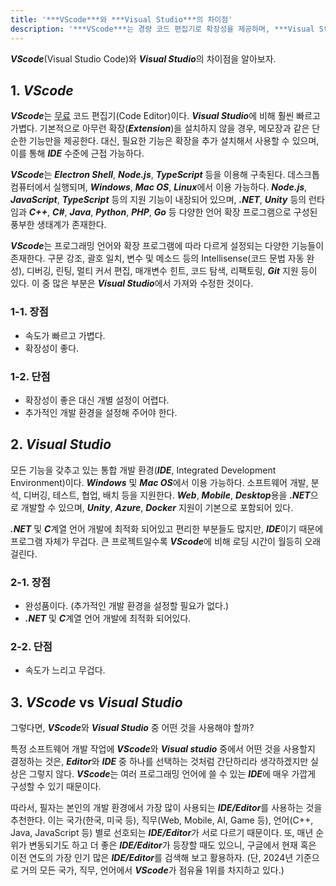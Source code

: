 ```yaml
---
title: '***VScode***와 ***Visual Studio***의 차이점'
description: '***VScode***는 경량 코드 편집기로 확장성을 제공하며, ***Visual Studio***는 모든 기능을 갖춘 통합 개발 환경(IDE)으로 무겁고 속도가 느리지만 ***.NET*** 및 ***C*** 계열 언어 개발에 최적화되어 있어 사용 목적에 따라 선택이 필요하다.'
---
```


***VScode***(Visual Studio Code)와 ***Visual Studio***의 차이점을 알아보자.

## 1. ***VScode***

***VScode***는 <u>무료</u> 코드 편집기(Code Editor)이다. ***Visual Studio***에 비해 훨씬 빠르고 가볍다. 기본적으로 아무런 확장(***Extension***)을 설치하지 않을 경우, 메모장과 같은 단순한 기능만을 제공한다. 대신, 필요한 기능은 확장을 추가 설치해서 사용할 수 있으며, 이를 통해 ***IDE*** 수준에 근접 가능하다.

***VScode***는 ***Electron Shell***, ***Node.js***, ***TypeScript*** 등을 이용해 구축된다. 데스크톱 컴퓨터에서 실행되며, ***Windows***, ***Mac OS***, ***Linux***에서 이용 가능하다. ***Node.js***, ***JavaScript***, ***TypeScript*** 등의 지원 기능이 내장되어 있으며, ***.NET***, ***Unity*** 등의 런타임과 ***C++***, ***C#***, ***Java***, ***Python***, ***PHP***, ***Go*** 등 다양한 언어 확장 프로그램으로 구성된 풍부한 생태계가 존재한다.

***VScode***는 프로그래밍 언어와 확장 프로그램에 따라 다르게 설정되는 다양한 기능들이 존재한다. 구문 강조, 괄호 일치, 변수 및 메소드 등의 Intellisense(코드 문법 자동 완성), 디버깅, 린팅, 멀티 커서 편집, 매개변수 힌트, 코드 탐색, 리팩토링, ***Git*** 지원 등이 있다. 이 중 많은 부분은 ***Visual Studio***에서 가져와 수정한 것이다.

### 1-1. 장점

- 속도가 빠르고 가볍다.
- 확장성이 좋다.

### 1-2. 단점

- 확장성이 좋은 대신 개별 설정이 어렵다.
- 추가적인 개발 환경을 설정해 주어야 한다.

## 2. ***Visual Studio***

모든 기능을 갖추고 있는 통합 개발 환경(***IDE***, Integrated Development Environment)이다. ***Windows*** 및 ***Mac OS***에서 이용 가능하다. 소프트웨어 개발, 분석, 디버깅, 테스트, 협업, 배치 등을 지원한다. ***Web***, ***Mobile***, ***Desktop***용을 ***.NET***으로 개발할 수 있으며, ***Unity***, ***Azure***, ***Docker*** 지원이 기본으로 포함되어 있다.

***.NET*** 및 ***C***계열 언어 개발에 최적화 되어있고 편리한 부분들도 많지만, ***IDE***이기 때문에 프로그램 자체가 무겁다. 큰 프로젝트일수록 ***VScode***에 비해 로딩 시간이 월등히 오래 걸린다.

### 2-1. 장점

- 완성품이다. (추가적인 개발 환경을 설정할 필요가 없다.)
- ***.NET*** 및 ***C***계열 언어 개발에 최적화 되어있다.

### 2-2. 단점

- 속도가 느리고 무겁다.

## 3. ***VScode*** vs ***Visual Studio***

그렇다면, ***VScode***와 ***Visual Studio*** 중 어떤 것을 사용해야 할까?

특정 소프트웨어 개발 작업에 ***VScode***와 ***Visual studio*** 중에서 어떤 것을 사용할지 결정하는 것은, ***Editor***와 ***IDE*** 중 하나를 선택하는 것처럼 간단하리라 생각하겠지만 실상은 그렇지 않다. ***VScode***는 여러 프로그래밍 언어에 쓸 수 있는 ***IDE***에 매우 가깝게 구성할 수 있기 때문이다.

따라서, 필자는 본인의 개발 환경에서 가장 많이 사용되는 ***IDE/Editor***를 사용하는 것을 추천한다. 이는 국가(한국, 미국 등), 직무(Web, Mobile, AI, Game 등), 언어(C++, Java, JavaScript 등) 별로 선호되는 ***IDE/Editor***가 서로 다르기 때문이다. 또, 매년 순위가 변동되기도 하고 더 좋은 ***IDE/Editor***가 등장할 때도 있으니, 구글에서 현재 혹은 이전 연도의 가장 인기 많은 ***IDE/Editor***를 검색해 보고 활용하자. (단, 2024년 기준으로 거의 모든 국가, 직무, 언어에서 ***VScode***가 점유율 1위를 차지하고 있다.)
